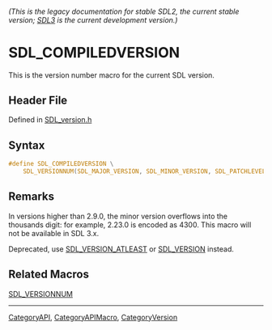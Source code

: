 ###### (This is the legacy documentation for stable SDL2, the current stable version; [SDL3](https://wiki.libsdl.org/SDL3/) is the current development version.)
# SDL_COMPILEDVERSION

This is the version number macro for the current SDL version.

## Header File

Defined in [SDL_version.h](https://github.com/libsdl-org/SDL/blob/SDL2/include/SDL_version.h)

## Syntax

```c
#define SDL_COMPILEDVERSION \
    SDL_VERSIONNUM(SDL_MAJOR_VERSION, SDL_MINOR_VERSION, SDL_PATCHLEVEL)
```

## Remarks

In versions higher than 2.9.0, the minor version overflows into the
thousands digit: for example, 2.23.0 is encoded as 4300. This macro will
not be available in SDL 3.x.

Deprecated, use [SDL_VERSION_ATLEAST](SDL_VERSION_ATLEAST) or
[SDL_VERSION](SDL_VERSION) instead.

## Related Macros

[SDL_VERSIONNUM](SDL_VERSIONNUM)

----
[CategoryAPI](CategoryAPI), [CategoryAPIMacro](CategoryAPIMacro), [CategoryVersion](CategoryVersion)


